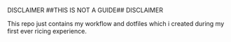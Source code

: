 DISCLAIMER ##THIS IS NOT A GUIDE## DISCLAIMER
 
 This repo just contains my workflow and dotfiles which i created during my first ever ricing experience.